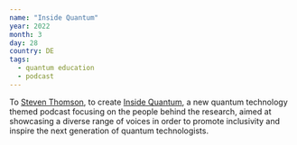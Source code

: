 ```yaml
---
name: "Inside Quantum"
year: 2022
month: 3
day: 28
country: DE
tags:
  - quantum education
  - podcast
---
```

To [Steven Thomson](https://steventhomson.co.uk/), to create [Inside Quantum](https://www.insidequantum.org/), a new quantum technology themed podcast focusing on the people behind the research, aimed at showcasing a diverse range of voices in order to promote inclusivity and inspire the next generation of quantum technologists.
